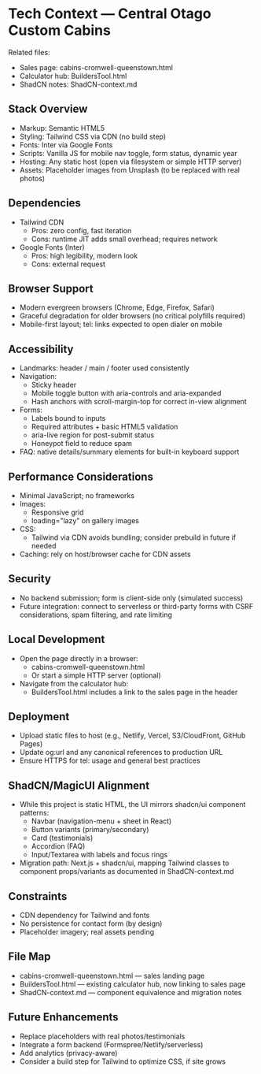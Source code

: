 # Tech Context — Central Otago Custom Cabins

Related files:
- Sales page: cabins-cromwell-queenstown.html
- Calculator hub: BuildersTool.html
- ShadCN notes: ShadCN-context.md

## Stack Overview
- Markup: Semantic HTML5
- Styling: Tailwind CSS via CDN (no build step)
- Fonts: Inter via Google Fonts
- Scripts: Vanilla JS for mobile nav toggle, form status, dynamic year
- Hosting: Any static host (open via filesystem or simple HTTP server)
- Assets: Placeholder images from Unsplash (to be replaced with real photos)

## Dependencies
- Tailwind CDN
  - Pros: zero config, fast iteration
  - Cons: runtime JIT adds small overhead; requires network
- Google Fonts (Inter)
  - Pros: high legibility, modern look
  - Cons: external request

## Browser Support
- Modern evergreen browsers (Chrome, Edge, Firefox, Safari)
- Graceful degradation for older browsers (no critical polyfills required)
- Mobile-first layout; tel: links expected to open dialer on mobile

## Accessibility
- Landmarks: header / main / footer used consistently
- Navigation:
  - Sticky header
  - Mobile toggle button with aria-controls and aria-expanded
  - Hash anchors with scroll-margin-top for correct in-view alignment
- Forms:
  - Labels bound to inputs
  - Required attributes + basic HTML5 validation
  - aria-live region for post-submit status
  - Honeypot field to reduce spam
- FAQ: native details/summary elements for built-in keyboard support

## Performance Considerations
- Minimal JavaScript; no frameworks
- Images:
  - Responsive grid
  - loading="lazy" on gallery images
- CSS:
  - Tailwind via CDN avoids bundling; consider prebuild in future if needed
- Caching: rely on host/browser cache for CDN assets

## Security
- No backend submission; form is client-side only (simulated success)
- Future integration: connect to serverless or third-party forms with CSRF considerations, spam filtering, and rate limiting

## Local Development
- Open the page directly in a browser:
  - cabins-cromwell-queenstown.html
  - Or start a simple HTTP server (optional)
- Navigate from the calculator hub:
  - BuildersTool.html includes a link to the sales page in the header

## Deployment
- Upload static files to host (e.g., Netlify, Vercel, S3/CloudFront, GitHub Pages)
- Update og:url and any canonical references to production URL
- Ensure HTTPS for tel: usage and general best practices

## ShadCN/MagicUI Alignment
- While this project is static HTML, the UI mirrors shadcn/ui component patterns:
  - Navbar (navigation-menu + sheet in React)
  - Button variants (primary/secondary)
  - Card (testimonials)
  - Accordion (FAQ)
  - Input/Textarea with labels and focus rings
- Migration path: Next.js + shadcn/ui, mapping Tailwind classes to component props/variants as documented in ShadCN-context.md

## Constraints
- CDN dependency for Tailwind and fonts
- No persistence for contact form (by design)
- Placeholder imagery; real assets pending

## File Map
- cabins-cromwell-queenstown.html — sales landing page
- BuildersTool.html — existing calculator hub, now linking to sales page
- ShadCN-context.md — component equivalence and migration notes

## Future Enhancements
- Replace placeholders with real photos/testimonials
- Integrate a form backend (Formspree/Netlify/serverless)
- Add analytics (privacy-aware)
- Consider a build step for Tailwind to optimize CSS, if site grows